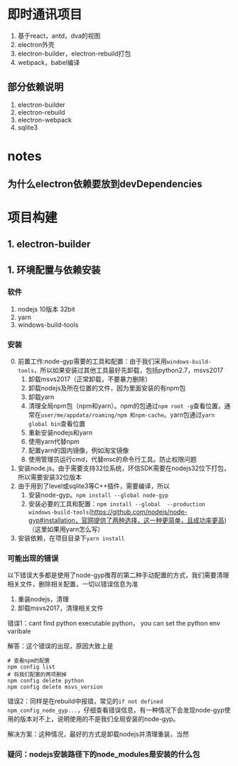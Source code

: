 # 即时通讯项目
1. 基于react，antd，dva的视图
2. electron外壳
3. electron-builder，electron-rebuild打包
4. webpack，babel编译

## 部分依赖说明
1. electron-builder
2. electron-rebuild
3. electron-webpack
4. sqlite3

# notes
## 为什么electron依赖要放到devDependencies


# 项目构建
## 1. electron-builder


## 1. 环境配置与依赖安装
### 软件
1. nodejs 10版本 32bit
2. yarn
3. windows-build-tools

### 安装

0. 前置工作:node-gyp需要的工具和配置：由于我们采用`windows-build-tools`，所以如果安装过其他工具最好先卸载，包括python2.7，msvs2017
    1. 卸载msvs2017（正常卸载，不要暴力删除）
    2. 卸载nodejs及所在位置的文件，因为里面安装的有npm包
    3. 卸载yarn
    3. 清理全局npm包（npm和yarn）。npm的包通过`npm root -g`查看位置，通常在`user/me/appdata/roaming/npm 和npm-cache`。yarn包通过`yarn global bin`查看位置
    4. 重新安装nodejs和yarn
    2. 使用yarn代替npm
    3. 配置yarn的国内镜像，例如淘宝镜像
    3. 使用管理员运行cmd，代替msc的命令行工具。防止权限问题
1. 安装node.js。由于需要支持32位系统，环信SDK需要在nodejs32位下打包，所以需要安装32位版本
2. 由于用到了level或sqlite3等C++插件，需要编译，所以
    1. 安装node-gyp。`npm install --global node-gyp`
    2. 安装必要的工具和配置：`npm install --global  --production windows-build-tools`(https://github.com/nodejs/node-gyp#installation，官网提供了两种选择，这一种更简单，且成功率更高)（这里如果用yarn怎么写）
3. 安装依赖，在项目目录下`yarn install`


### 可能出现的错误
以下错误大多都是使用了node-gyp推荐的第二种手动配置的方式，我们需要清理相关文件，删除相关配置，一切以错误信息为准
1. 重装nodejs，清理
2. 卸载msvs2017，清理相关文件

错误1：cant find python executable python， you can set the python env varibale 

解答：这个错误的出现，原因大致上是
```shell
# 查看npm的配置
npm config list
# 将我们配置的两项删掉
npm config delete python
npm config delete msvs_version
```

错误2：同样是在rebuild中报错，常见的`if not defined npm_config_node_gyp...`，仔细查看错误信息，有一种情况下会发现node-gyp使用的版本对不上，说明使用的不是我们全局安装的node-gyp。

解决方案：这种情况，最好的方式是卸载nodejs并清理重装，当然

### 疑问：nodejs安装路径下的node_modules是安装的什么包